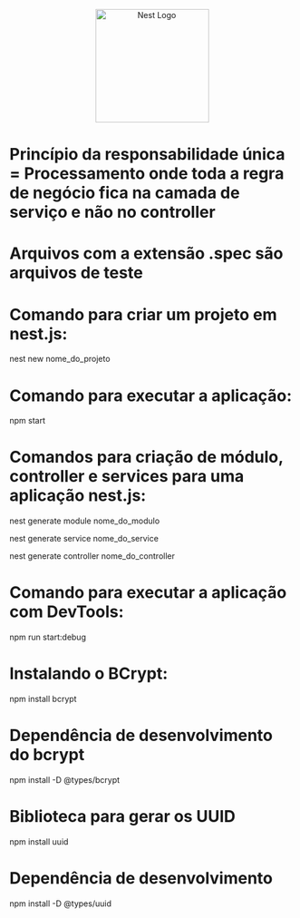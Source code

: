 <p align="center">
  <a href="http://nestjs.com/" target="blank"><img src="https://nestjs.com/img/logo-small.svg" width="200" alt="Nest Logo" /></a>
</p>

# Princípio da responsabilidade única = Processamento onde toda a regra de negócio fica na camada de serviço e não no controller

# Arquivos com a extensão .spec são arquivos de teste

# Comando para criar um projeto em nest.js:

<p>nest new nome_do_projeto</p>
 
# Comando para executar a aplicação:

 <p>npm start</p>

# Comandos para criação de módulo, controller e services para uma aplicação nest.js:

<p>nest generate module nome_do_modulo</p>
<p>nest generate service nome_do_service</p>
<p>nest generate controller nome_do_controller</p>

# Comando para executar a aplicação com DevTools:

 <p>npm run start:debug</p>

# Instalando o BCrypt:

 <p>npm install bcrypt</p>

# Dependência de desenvolvimento do bcrypt

 <p>npm install -D @types/bcrypt</p>

# Biblioteca para gerar os UUID

 <p>npm install uuid</p>

# Dependência de desenvolvimento

 <p>npm install -D @types/uuid</p>

